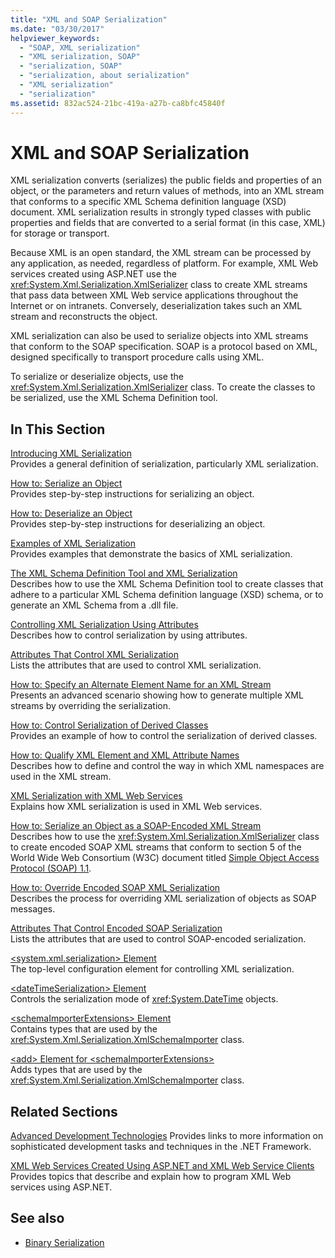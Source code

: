 ```yaml
---
title: "XML and SOAP Serialization"
ms.date: "03/30/2017"
helpviewer_keywords: 
  - "SOAP, XML serialization"
  - "XML serialization, SOAP"
  - "serialization, SOAP"
  - "serialization, about serialization"
  - "XML serialization"
  - "serialization"
ms.assetid: 832ac524-21bc-419a-a27b-ca8bfc45840f
---
```

# XML and SOAP Serialization

XML serialization converts (serializes) the public fields and properties of an object, or the parameters and return values of methods, into an XML stream that conforms to a specific XML Schema definition language (XSD) document. XML serialization results in strongly typed classes with public properties and fields that are converted to a serial format (in this case, XML) for storage or transport.

Because XML is an open standard, the XML stream can be processed by any application, as needed, regardless of platform. For example, XML Web services created using ASP.NET use the <xref:System.Xml.Serialization.XmlSerializer> class to create XML streams that pass data between XML Web service applications throughout the Internet or on intranets. Conversely, deserialization takes such an XML stream and reconstructs the object.

XML serialization can also be used to serialize objects into XML streams that conform to the SOAP specification. SOAP is a protocol based on XML, designed specifically to transport procedure calls using XML.

To serialize or deserialize objects, use the <xref:System.Xml.Serialization.XmlSerializer> class. To create the classes to be serialized, use the XML Schema Definition tool.

## In This Section

[Introducing XML Serialization](introducing-xml-serialization.md)  
Provides a general definition of serialization, particularly XML serialization.

[How to: Serialize an Object](how-to-serialize-an-object.md)  
Provides step-by-step instructions for serializing an object.

[How to: Deserialize an Object](how-to-deserialize-an-object.md)  
Provides step-by-step instructions for deserializing an object.

[Examples of XML Serialization](examples-of-xml-serialization.md)  
Provides examples that demonstrate the basics of XML serialization.

[The XML Schema Definition Tool and XML Serialization](the-xml-schema-definition-tool-and-xml-serialization.md)  
Describes how to use the XML Schema Definition tool to create classes that adhere to a particular XML Schema definition language (XSD) schema, or to generate an XML Schema from a .dll file.

[Controlling XML Serialization Using Attributes](controlling-xml-serialization-using-attributes.md)  
Describes how to control serialization by using attributes.

[Attributes That Control XML Serialization](attributes-that-control-xml-serialization.md)  
Lists the attributes that are used to control XML serialization.

[How to: Specify an Alternate Element Name for an XML Stream](how-to-specify-an-alternate-element-name-for-an-xml-stream.md)  
Presents an advanced scenario showing how to generate multiple XML streams by overriding the serialization.

[How to: Control Serialization of Derived Classes](how-to-control-serialization-of-derived-classes.md)  
Provides an example of how to control the serialization of derived classes.

[How to: Qualify XML Element and XML Attribute Names](how-to-qualify-xml-element-and-xml-attribute-names.md)  
Describes how to define and control the way in which XML namespaces are used in the XML stream.

[XML Serialization with XML Web Services](xml-serialization-with-xml-web-services.md)  
Explains how XML serialization is used in XML Web services.

[How to: Serialize an Object as a SOAP-Encoded XML Stream](how-to-serialize-an-object-as-a-soap-encoded-xml-stream.md)  
Describes how to use the <xref:System.Xml.Serialization.XmlSerializer> class to create encoded SOAP XML streams that conform to section 5 of the World Wide Web Consortium (W3C) document titled [Simple Object Access Protocol (SOAP) 1.1](https://www.w3.org/TR/2000/NOTE-SOAP-20000508/).

[How to: Override Encoded SOAP XML Serialization](how-to-override-encoded-soap-xml-serialization.md)  
Describes the process for overriding XML serialization of objects as SOAP messages.

[Attributes That Control Encoded SOAP Serialization](attributes-that-control-encoded-soap-serialization.md)  
Lists the attributes that are used to control SOAP-encoded serialization.

[\<system.xml.serialization> Element](system-xml-serialization-element.md)  
The top-level configuration element for controlling XML serialization.

[\<dateTimeSerialization> Element](datetimeserialization-element.md)  
Controls the serialization mode of <xref:System.DateTime> objects.

[\<schemaImporterExtensions> Element](schemaimporterextensions-element.md)  
Contains types that are used by the <xref:System.Xml.Serialization.XmlSchemaImporter> class.

[\<add> Element for \<schemaImporterExtensions>](add-element-for-schemaimporterextensions.md)  
Adds types that are used by the <xref:System.Xml.Serialization.XmlSchemaImporter> class.

## Related Sections

[Advanced Development Technologies](https://docs.microsoft.com/previous-versions/dotnet/netframework-3.0/a493kdy6(v=vs.85))  
Provides links to more information on sophisticated development tasks and techniques in the .NET Framework.

[XML Web Services Created Using ASP.NET and XML Web Service Clients](https://docs.microsoft.com/previous-versions/dotnet/netframework-4.0/7bkzywba(v=vs.100))  
Provides topics that describe and explain how to program XML Web services using ASP.NET.

## See also

- [Binary Serialization](binary-serialization.md)
